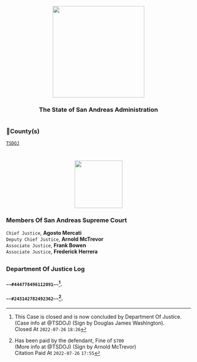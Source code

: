 <div align="center">
<img width="250" height="auto" src="https://forum.nes-newlife.de/wcf/image-proxy/?key=f0c867469b101ad75cd2f12f2b055a36eb57b55bdaaa536c7a77576c58b9ae87-aHR0cHM6Ly9pLmliYi5jby9zYndMVFZYL1l1WHRjVDIucG5n" />
</div>

<h3 align="center">The State of San Andreas Administration</h3>

#

### 🔰County(s) 
  
  [`TSDOJ`](https://github.com/NotKaarlo/FivePD-Reports/tree/main/TSDOJ)

#

<div align="center">
<img width="auto" height="130" src="https://justice-ls.xyz/wp-content/uploads/2020/07/doj-vector.png" />
</div>

### Members Of San Andreas Supreme Court
  `Chief Justice`, **Agosto Mercati**   
  `Deputy Chief Justice`, **Arnold McTrevor**    
  `Associate Justice`, **Frank Bowen**   
  `Associate Justice`, **Frederick Herrera**   

##

### Department Of Justice Log
#### `~~#444778496112091~~`[^1].
#### `~~#243142782492362~~`[^2].

[^1]: This Case is closed and is now concluded by Department Of Justice.  
  (Case info at @TSDOJ) (Sign by Douglas James Washington).  
  Closed At `2022-07-26` `18:26`    
[^2]:  Has been paid by the defendant, Fine of `$700`  
  (More info at @TSDOJ) (Sign by Arnold McTrevor)  
  Citation Paid At `2022-07-26` `17:55`  
